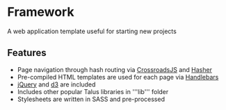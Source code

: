 # Framework
A web application template useful for starting new projects

## Features
* Page navigation through hash routing via [CrossroadsJS](https://github.com/millermedeiros/crossroads.js) and [Hasher](https://github.com/millermedeiros/hasher/)
* Pre-compiled HTML templates are used for each page via [Handlebars](https://github.com/wycats/handlebars.js/)
* [jQuery](https://github.com/jquery/jquery) and [d3](https://github.com/mbostock/d3) are included
* Includes other popular Talus libraries in '''lib''' folder
* Stylesheets are written in SASS and pre-processed